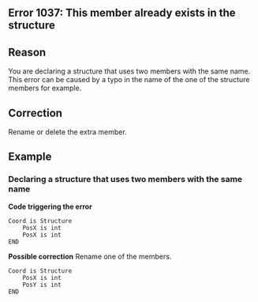 
## Error 1037: This member already exists in the structure 
			



<a name="NOTE1"></a>
<a name="NOTE1_1"></a>


## Reason
<a name="reason_ELTTEXTE000084"></a>
You are declaring a structure that uses two members with the same name. This error can be caused by a typo in the name of the one of the structure members for example.

<a name="NOTE2"></a>
<a name="NOTE2_1"></a>


## Correction
<a name="correction_ELTTEXTE000108"></a>
Rename or delete the extra member.

<a name="NOTE3"></a>
<a name="NOTE3_1"></a>


## Example
<a name="example_ELTTEXTE000132"></a>


### Declaring a structure that uses two members with the same name
<a name="declaring_structure_that_uses_two_members_with_the_same_name_ELTPARAGRAPHE000025"></a>

**Code triggering the error** 


```wl
Coord is Structure 
	PosX is int
	PosX is int
END
```


 
**Possible correction**
Rename one of the members.


```wl
Coord is Structure 
	PosX is int
	PosY is int
END
```



